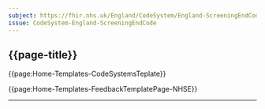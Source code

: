 ```yaml
---
subject: https://fhir.nhs.uk/England/CodeSystem/England-ScreeningEndCode
issue: CodeSystem-England-ScreeningEndCode
---
```



## {{page-title}}

{{page:Home-Templates-CodeSystemsTeplate}}


<div id="Feedback" class="tabcontent">
{{page:Home-Templates-FeedbackTemplatePage-NHSE}}
</div>

---